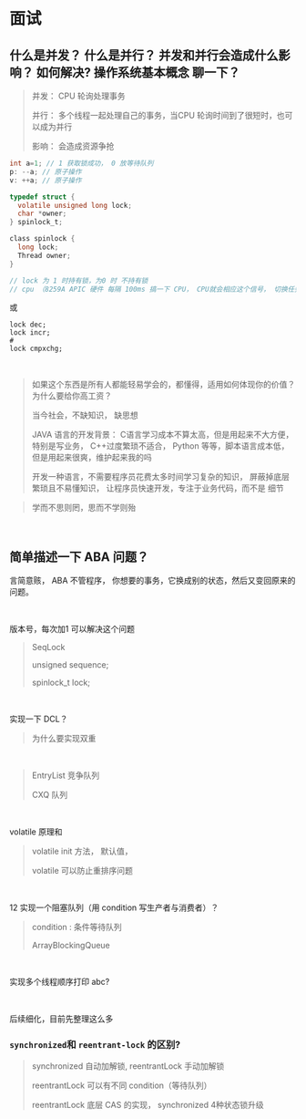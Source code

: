 # 面试

## 什么是并发？ 什么是并行？ 并发和并行会造成什么影响？ 如何解决? 操作系统基本概念 聊一下？

>并发： CPU 轮询处理事务
>
>并行： 多个线程一起处理自己的事务，当CPU 轮询时间到了很短时，也可以成为并行
>
>影响： 会造成资源争抢
>
>
>
>



```java
int a=1; // 1 获取锁成功， 0 放等待队列
p: --a; // 原子操作
v: ++a; // 原子操作
```

```c
typedef struct {
  volatile unsigned long lock;
  char *owner;
} spinlock_t;

class spinlock {
  long lock;
  Thread owner;
}

// lock 为 1 时持有锁，为0 时 不持有锁
// cpu （8259A APIC 硬件 每隔 100ms 搞一下 CPU， CPU就会相应这个信号， 切换任务，时钟中断）， 关中断时，硬件就不会影响到 CPU， 开中断时，硬件信号才能影响 CPU，进行切换。
```

或

```汇编
lock dec;
lock incr; 
#
lock cmpxchg;
```

&nbsp;

>如果这个东西是所有人都能轻易学会的，都懂得，适用如何体现你的价值？ 为什么要给你高工资？
>
>当今社会，不缺知识， 缺思想
>
>JAVA 语言的开发背景： C语言学习成本不算太高，但是用起来不大方便，特别是写业务， C++过度繁琐不适合， Python 等等，脚本语言成本低， 但是用起来很爽，维护起来我的吗
>
>开发一种语言，不需要程序员花费太多时间学习复杂的知识， 屏蔽掉底层繁琐且不易懂知识， 让程序员快速开发，专注于业务代码，而不是 细节



>学而不思则罔，思而不学则殆

&nbsp;

## 简单描述一下 ABA 问题？

言简意赅， ABA 不管程序， 你想要的事务，它换成别的状态，然后又变回原来的问题。

&nbsp;

版本号，每次加1 可以解决这个问题

> SeqLock
>
> unsigned sequence;
>
> spinlock_t lock;
>
> 

&nbsp;

实现一下 DCL？

> 为什么要实现双重

&nbsp;

> EntryList 竞争队列
>
> CXQ 队列

&nbsp;

volatile 原理和

> volatile init 方法， 默认值， 
>
> volatile 可以防止重排序问题

&nbsp;

12 实现一个阻塞队列（用 condition 写生产者与消费者）？ 

> condition : 条件等待队列
>
> ArrayBlockingQueue

&nbsp;

实现多个线程顺序打印 abc?

&nbsp;

后续细化，目前先整理这么多



### `synchronized​` 和  `reentrant-lock​` 的区别?

>synchronized 自动加解锁, reentrantLock  手动加解锁
>
>reentrantLock 可以有不同 condition（等待队列）
>
>reentrantLock 底层 CAS 的实现， synchronized 4种状态锁升级

&nbsp;

